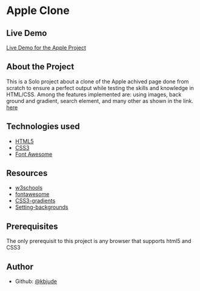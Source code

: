# Apple Clone

## Live Demo
[Live Demo for the Apple Project](https://kbjude.github.io/apple/)

## About the Project

This is a Solo project about a clone of the Apple achived page done from scratch to ensure a perfect output while testing the skills and knowledge in HTML/CSS. Among the features implemented are: using images, back ground and gradient, search element,  and many other as shown in the link. [here](https://kbjude.github.io/apple/)

## Technologies used

- [HTML5](https://www.w3schools.com/html/html5_intro.asp)
- [CSS3](https://www.w3schools.com/css/)
- [Font Awesome](https://fontawesome.com/v4.7.0/icons/)

## Resources

- [w3schools](https://www.w3schools.com/html/html5_intro.asp)
- [fontawesome](https://fontawesome.com/v4.7.0/icons/)
- [CSS3-gradients](https://css-tricks.com/css3-gradients/)
- [Setting-backgrounds](https://learn.shayhowe.com/html-css/setting-backgrounds-and-gradients/)

## Prerequisites
The only prerequisit to this project is any browser that supports html5 and CSS3

## Author
- Github: [@kbjude](https://github.com/kbjude)
